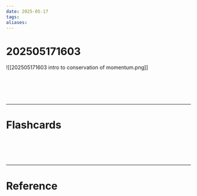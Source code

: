 ```yaml
---
date: 2025-05-17
tags: 
aliases:
---
```

# 202505171603
![[202505171603 intro to conservation of momentum.png]]

# ‌
---
# Flashcards


# ‌
---
# Reference
